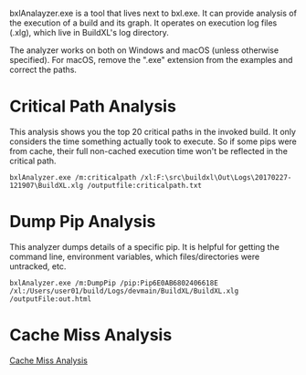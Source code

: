 bxlAnalayzer.exe is a tool that lives next to bxl.exe. It can provide analysis of the execution of a build and its graph. It operates on execution log files (.xlg), which live in BuildXL's log directory.

The analyzer works on both on Windows and macOS (unless otherwise specified). For macOS, remove the ".exe" extension from the examples and correct the paths.

# Critical Path Analysis
This analysis shows you the top 20 critical paths in the invoked build. It only considers the time something actually took to execute. So if some pips were from cache, their full non-cached execution time won't be reflected in the critical path. 

`bxlAnalyzer.exe /m:criticalpath /xl:F:\src\buildxl\Out\Logs\20170227-121907\BuildXL.xlg /outputfile:criticalpath.txt`

# Dump Pip Analysis
This analyzer dumps details of a specific pip. It is helpful for getting the command line, environment variables, which files/directories were untracked, etc.

`bxlAnalyzer.exe /m:DumpPip /pip:Pip6E0AB6802406618E /xl:/Users/user01/build/Logs/devmain/BuildXL/BuildXL.xlg /outputFile:out.html`

# Cache Miss Analysis
[Cache Miss Analysis](./Cache-Miss-Analysis.md)
